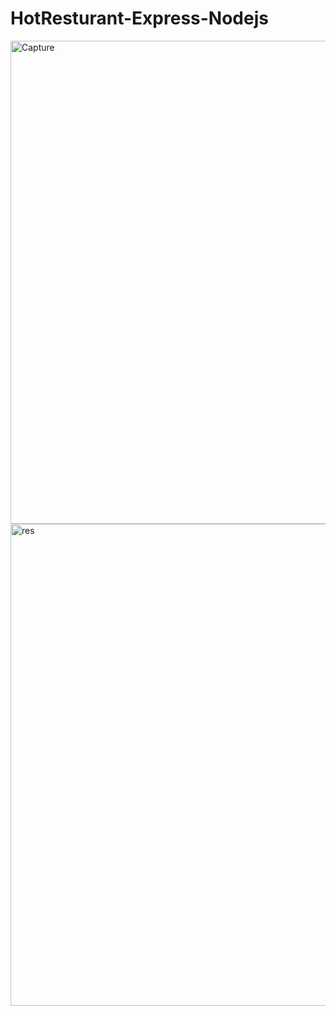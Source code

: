 # HotResturant-Express-Nodejs


<img width="773" alt="Capture" src="https://user-images.githubusercontent.com/78096972/120222170-d1971600-c23f-11eb-8b03-7d868d95c25d.PNG">






<img width="771" alt="res" src="https://user-images.githubusercontent.com/78096972/120221879-6cdbbb80-c23f-11eb-8676-f2d674a21964.PNG">
